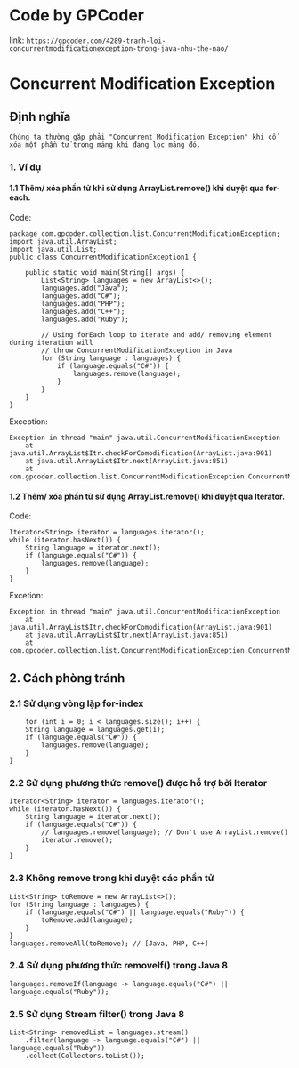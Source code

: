 # Code by GPCoder 
link: 
    ```
    https://gpcoder.com/4289-tranh-loi-concurrentmodificationexception-trong-java-nhu-the-nao/
    ```
# Concurrent Modification Exception

## Định nghĩa

    Chúng ta thường gặp phải "Concurrent Modification Exception" khi cố xóa một phần tử trong mảng khi đang lọc mảng đó.

### 1. Ví dụ

#### 1.1 Thêm/ xóa phần tử khi sử dụng ArrayList.remove() khi duyệt qua for-each.
Code: 
```
package com.gpcoder.collection.list.ConcurrentModificationException;
import java.util.ArrayList;
import java.util.List;
public class ConcurrentModificationException1 {

    public static void main(String[] args) {
        List<String> languages = new ArrayList<>();
        languages.add("Java");
        languages.add("C#");
        languages.add("PHP");
        languages.add("C++");
        languages.add("Ruby");

        // Using forEach loop to iterate and add/ removing element during iteration will
        // throw ConcurrentModificationException in Java
        for (String language : languages) {
            if (language.equals("C#")) {
                languages.remove(language);
            }
        }
    }
}
```
Exception:
```
Exception in thread "main" java.util.ConcurrentModificationException
    at java.util.ArrayList$Itr.checkForComodification(ArrayList.java:901)
    at java.util.ArrayList$Itr.next(ArrayList.java:851)
    at com.gpcoder.collection.list.ConcurrentModificationException.ConcurrentModificationException1.main(ConcurrentModificationException1.java:18)

```
#### 1.2 Thêm/ xóa phần tử sử dụng ArrayList.remove() khi duyệt qua Iterator.
Code:
```
Iterator<String> iterator = languages.iterator();
while (iterator.hasNext()) {
    String language = iterator.next();
    if (language.equals("C#")) {
        languages.remove(language);
    }
}
```
Excetion:
```
Exception in thread "main" java.util.ConcurrentModificationException
    at java.util.ArrayList$Itr.checkForComodification(ArrayList.java:901)
    at java.util.ArrayList$Itr.next(ArrayList.java:851)
    at com.gpcoder.collection.list.ConcurrentModificationException.ConcurrentModificationException2.main(ConcurrentModificationException2.java:19)
```

## 2. Cách phòng tránh
### 2.1 Sử dụng vòng lặp for-index
```
    for (int i = 0; i < languages.size(); i++) {
    String language = languages.get(i);
    if (language.equals("C#")) {
        languages.remove(language);
    }
}
```
### 2.2 Sử dụng phương thức remove() được hỗ trợ bởi Iterator
```
Iterator<String> iterator = languages.iterator();
while (iterator.hasNext()) {
    String language = iterator.next();
    if (language.equals("C#")) {
        // languages.remove(language); // Don't use ArrayList.remove()
        iterator.remove();
    }
}
```
### 2.3 Không remove trong khi duyệt các phần tử
```
List<String> toRemove = new ArrayList<>();
for (String language : languages) {
    if (language.equals("C#") || language.equals("Ruby")) {
        toRemove.add(language);
    }
}
languages.removeAll(toRemove); // [Java, PHP, C++]
```
### 2.4 Sử dụng phương thức removeIf() trong Java 8
```
languages.removeIf(language -> language.equals("C#") || 
language.equals("Ruby"));
```
### 2.5 Sử dụng Stream filter() trong Java 8
```
List<String> removedList = languages.stream()
    .filter(language -> language.equals("C#") || language.equals("Ruby"))
    .collect(Collectors.toList());
``` 
